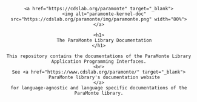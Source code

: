 <div align="center">

    <a href="https://cdslab.org/paramonte" target="_blank">
        <img alt="paramonte-kernel-doc" src="https://cdslab.org/paramonte/img/paramonte.png" width="80%">
    </a>

    <h1>
        The ParaMonte Library Documentation
    </h1>

    This repository contains the documentations of the ParaMonte Library Application Programming Interfaces.
    <br>
    See <a href="https://www.cdslab.org/paramonte/" target="_blank">
        ParaMonte library's documentation website
    </a>
    for language-agnostic and language specific documentations of the ParaMonte library.

</div>